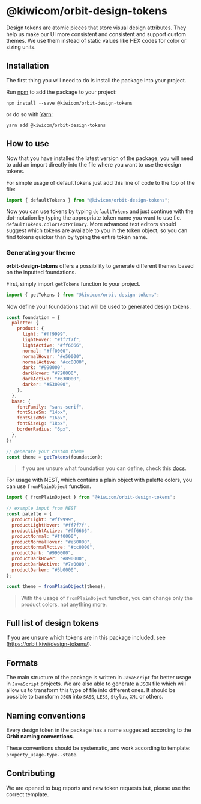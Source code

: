 # @kiwicom/orbit-design-tokens

Design tokens are atomic pieces that store visual design attributes. They help us make our UI more consistent and consistent and support custom themes. We use them instead of static values like HEX codes for color or sizing units.

## Installation

The first thing you will need to do is install the package into your project.

Run [npm](https://www.npmjs.com/) to add the package to your project:

`npm install --save @kiwicom/orbit-design-tokens`

or do so with [Yarn](https://yarnpkg.com/):

`yarn add @kiwicom/orbit-design-tokens`

## How to use

Now that you have installed the latest version of the package, you will need to add an import directly into the file where you want to use the design tokens.

For simple usage of defaultTokens just add this line of code to the top of the file:

```jsx
import { defaultTokens } from "@kiwicom/orbit-design-tokens";
```

Now you can use tokens by typing `defaultTokens` and just continue with the dot-notation by typing the appropriate token name you want to use f.e. `defaultTokens.colorTextPrimary`. More advanced text editors should suggest which tokens are available to you in the token object, so you can find tokens quicker than by typing the entire token name.

### Generating your theme

**orbit-design-tokens** offers a possibility to generate different themes based on the inputted foundations.

First, simply import `getTokens` function to your project.

```jsx
import { getTokens } from "@kiwicom/orbit-design-tokens";
```

Now define your foundations that will be used to generated design tokens.

```jsx
const foundation = {
  palette: {
    product: {
      light: "#ff9999",
      lightHover: "#ff7f7f",
      lightActive: "#ff6666",
      normal: "#ff0000",
      normalHover: "#e50000",
      normalActive: "#cc0000",
      dark: "#990000",
      darkHover: "#720000",
      darkActive: "#630000",
      darker: "#530000",
    },
  },
  base: {
    fontFamily: "sans-serif",
    fontSizeSm: "14px",
    fontSizeMd: "16px",
    fontSizeLg: "18px",
    borderRadius: "6px",
  },
};

// generate your custom theme
const theme = getTokens(foundation);
```

> If you are unsure what foundation you can define, check this [docs](https://github.com/kiwicom/orbit/blob/master/.github/foundation.md).

For usage with NEST, which contains a plain object with palette colors, you can use `fromPlainObject` function.

```jsx
import { fromPlainObject } from "@kiwicom/orbit-design-tokens";

// example input from NEST
const palette = {
  productLight: "#ff9999",
  productLightHover: "#ff7f7f",
  productLightActive: "#ff6666",
  productNormal: "#ff0000",
  productNormalHover: "#e50000",
  productNormalActive: "#cc0000",
  productDark: "#990000",
  productDarkHover: "#890000",
  productDarkActive: "#7a0000",
  productDarker: "#5b0000",
};

const theme = fromPlainObject(theme);
```

> With the usage of `fromPlainObject` function, you can change only the product colors, not anything more.

## Full list of design tokens

If you are unsure which tokens are in this package included, see (https://orbit.kiwi/design-tokens/).

## Formats

The main structure of the package is written in `JavaScript` for better usage in `JavaScript` projects. We are also able to generate a `JSON` file which will allow us to transform this type of file into different ones. It should be possible to transform `JSON` into `SASS`, `LESS`, `Stylus`, `XML` or others.

## Naming conventions

Every design token in the package has a name suggested according to the **Orbit naming conventions**.

These conventions should be systematic, and work according to template: `property_usage-type--state`.

## Contributing

We are opened to bug reports and new token requests but, please use the correct template.
